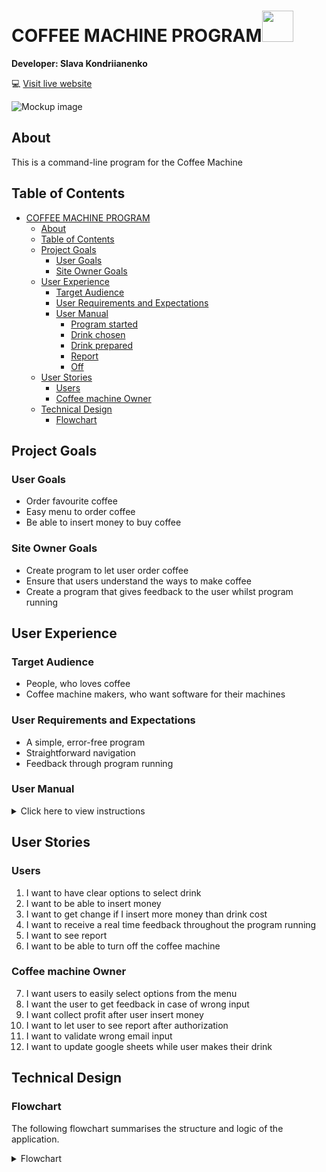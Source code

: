 # COFFEE MACHINE PROGRAM<img src="https://cdn-icons-png.flaticon.com/512/9416/9416142.png" style="width: 50px;height:50px;">

**Developer: Slava Kondriianenko**

💻 [Visit live website](https://ci-pp3-coffee-machine.herokuapp.com/)

![Mockup image]()

## About

This is a command-line program for the Coffee Machine


## Table of Contents
- [COFFEE MACHINE PROGRAM](#coffee-machine-program)
  - [About](#about)
  - [Table of Contents](#table-of-contents)
  - [Project Goals](#project-goals)
    - [User Goals](#user-goals)
    - [Site Owner Goals](#site-owner-goals)
  - [User Experience](#user-experience)
    - [Target Audience](#target-audience)
    - [User Requirements and Expectations](#user-requirements-and-expectations)
    - [User Manual](#user-manual)
      - [Program started](#program-started)
      - [Drink chosen](#drink-chosen)
      - [Drink prepared](#drink-prepared)
      - [Report](#report)
      - [Off](#off)
  - [User Stories](#user-stories)
    - [Users](#users)
    - [Coffee machine Owner](#coffee-machine-owner)
  - [Technical Design](#technical-design)
    - [Flowchart](#flowchart)


## Project Goals

### User Goals

- Order favourite coffee
- Easy menu to order coffee
- Be able to insert money to buy coffee

### Site Owner Goals

- Create program to let user order coffee
- Ensure that users understand the ways to make coffee
- Create a program that gives feedback to the user whilst program running

## User Experience

### Target Audience

- People, who loves coffee
- Coffee machine makers, who want software for their machines

### User Requirements and Expectations

- A simple, error-free program
- Straightforward navigation
- Feedback through program running

### User Manual

<details><summary>Click here to view instructions</summary>

#### Program started
- On the top of the program user can see logo and question what want user to drink
- Program checks wrong input, rises an error if it wrong and shows allowed inputs
- Coffee machine allows: '1', '2', '3' for choosing drink, 'off' and 'report' to off machine or see profit and resourses left respectively
                                    
#### Drink chosen
- Program checks if there are enough resourses in coffee machine to make drink
- Program asks to insert coins by number input
- Coffee machine asks how many 20c, 50c and 1€ user will insert
  - if inserted money enough program makes choosen drink and gives user change
  - if inserted money not enough program raises massage about refund money and how much drink costs

#### Drink prepared
- Program updates resourses in google sheet 
- Program updates profit in google sheet according to the cost of the drink
- Program raises massage about prepared drink

#### Report
- User can check report about resourses left and profit
- To see report user should type "report" in main menu
- User have to enter their email to pass report menu
  - this feature can be used in future to pass report menu for an authorised users only 

#### Off
- To stop program user can type "off" in main menu
</details>

## User Stories

### Users
1. I want to have clear options to select drink
2. I want to be able to insert money 
3. I want to get change if I insert more money than drink cost
4. I want to receive a real time feedback throughout the program running
5. I want to see report
6. I want to be able to turn off the coffee machine

### Coffee machine Owner
7. I want users to easily select options from the menu
8. I want the user to get feedback in case of wrong input
9. I want collect profit after user insert money
10. I want to let user to see report after authorization
11. I want to validate wrong email input
12. I want to update google sheets while user makes their drink

## Technical Design

### Flowchart

The following flowchart summarises the structure and logic of the application.

<details><summary>Flowchart</summary>
<img src="docs/flowchart.png">
</details>
